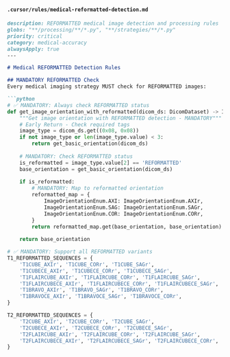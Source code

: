 #### `.cursor/rules/medical-reformatted-detection.md`
```markdown
description: REFORMATTED medical image detection and processing rules
globs: "**/processing/**/*.py", "**/strategies/**/*.py"
priority: critical
category: medical-accuracy
alwaysApply: true
---

# Medical REFORMATTED Detection Rules

## MANDATORY REFORMATTED Check
Every medical imaging strategy MUST check for REFORMATTED images:

```python
# ✅ MANDATORY: Always check REFORMATTED status
def get_image_orientation_with_reformatted(dicom_ds: DicomDataset) -> ImageOrientation:
    """Get image orientation with REFORMATTED detection - MANDATORY"""
    # Early Return - Check required tags
    image_type = dicom_ds.get((0x08, 0x08))
    if not image_type or len(image_type.value) < 3:
        return get_basic_orientation(dicom_ds)
    
    # MANDATORY: Check REFORMATTED status
    is_reformatted = image_type.value[2] == 'REFORMATTED'
    base_orientation = get_basic_orientation(dicom_ds)
    
    if is_reformatted:
        # MANDATORY: Map to reformatted orientation
        reformatted_map = {
            ImageOrientationEnum.AXI: ImageOrientationEnum.AXIr,
            ImageOrientationEnum.SAG: ImageOrientationEnum.SAGr,
            ImageOrientationEnum.COR: ImageOrientationEnum.CORr,
        }
        return reformatted_map.get(base_orientation, base_orientation)
    
    return base_orientation

# ✅ MANDATORY: Support all REFORMATTED variants
T1_REFORMATTED_SEQUENCES = {
    'T1CUBE_AXIr', 'T1CUBE_CORr', 'T1CUBE_SAGr',
    'T1CUBECE_AXIr', 'T1CUBECE_CORr', 'T1CUBECE_SAGr',
    'T1FLAIRCUBE_AXIr', 'T1FLAIRCUBE_CORr', 'T1FLAIRCUBE_SAGr',
    'T1FLAIRCUBECE_AXIr', 'T1FLAIRCUBECE_CORr', 'T1FLAIRCUBECE_SAGr',
    'T1BRAVO_AXIr', 'T1BRAVO_SAGr', 'T1BRAVO_CORr',
    'T1BRAVOCE_AXIr', 'T1BRAVOCE_SAGr', 'T1BRAVOCE_CORr',
}

T2_REFORMATTED_SEQUENCES = {
    'T2CUBE_AXIr', 'T2CUBE_CORr', 'T2CUBE_SAGr',
    'T2CUBECE_AXIr', 'T2CUBECE_CORr', 'T2CUBECE_SAGr',
    'T2FLAIRCUBE_AXIr', 'T2FLAIRCUBE_CORr', 'T2FLAIRCUBE_SAGr',
    'T2FLAIRCUBECE_AXIr', 'T2FLAIRCUBECE_SAGr', 'T2FLAIRCUBECE_CORr',
}
```
